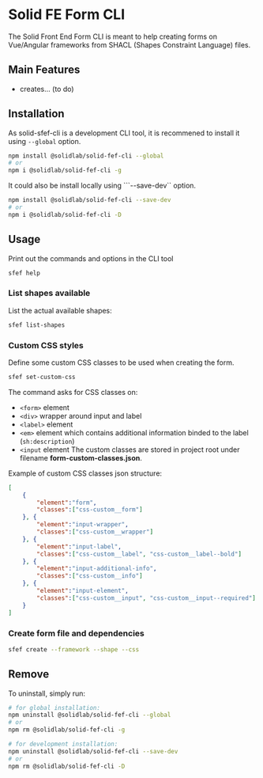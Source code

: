 # Solid FE Form CLI

The Solid Front End Form CLI is meant to help creating forms on Vue/Angular frameworks from SHACL (Shapes Constraint Language) files.

## Main Features

- creates... (to do)

## Installation

As solid-sfef-cli is a development CLI tool, it is recommened to install it using ```--global``` option.

```bash
npm install @solidlab/solid-fef-cli --global
# or 
npm i @solidlab/solid-fef-cli -g
```

It could also be install locally using ```--save-dev`` option.

```bash
npm install @solidlab/solid-fef-cli --save-dev
# or
npm i @solidlab/solid-fef-cli -D
```

## Usage

Print out the commands and options in the CLI tool

```bash
sfef help
```

### List shapes available

List the actual available shapes:

```bash
sfef list-shapes
```

### Custom CSS styles

Define some custom CSS classes to be used when creating the form.

```bash
sfef set-custom-css
```

The command asks for CSS classes on:
- ```<form>``` element
- ```<div>``` wrapper around input and label
- ```<label>``` element
- ```<em>``` element which contains additional information binded to the label (```sh:description```)
- ```<input``` element
The custom classes are stored in project root under filename **form-custom-classes.json**.

Example of custom CSS classes json structure:

```json
[
    {
        "element":"form",
        "classes":["css-custom__form"]
    }, {
        "element":"input-wrapper",
        "classes":["css-custom__wrapper"]
    }, {
        "element":"input-label",
        "classes":["css-custom__label", "css-custom__label--bold"]
    }, {
        "element":"input-additional-info",
        "classes":["css-custom__info"]
    }, {
        "element":"input-element",
        "classes":["css-custom__input", "css-custom__input--required"]
    }
]
```

### Create form file and dependencies

```bash
sfef create --framework --shape --css
```

## Remove

To uninstall, simply run:

```bash
# for global installation:
npm uninstall @solidlab/solid-fef-cli --global
# or
npm rm @solidlab/solid-fef-cli -g

# for development installation:
npm uninstall @solidlab/solid-fef-cli --save-dev
# or
npm rm @solidlab/solid-fef-cli -D
```
